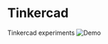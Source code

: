 # Tinkercad
Tinkercad experiments 
![Demo](https://github.com/aakriti-aggarwal-11/Tinkercad/blob/master/ezgif.com-gif-maker.gif?raw=true)
